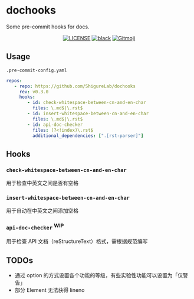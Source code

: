 # dochooks

Some pre-commit hooks for docs.

<p align="center">
   <a href="LICENSE"><img alt="LICENSE" src="https://img.shields.io/github/license/ShigureLab/dochooks?style=flat-square"></a>
   <a href="https://github.com/psf/black"><img alt="black" src="https://img.shields.io/badge/code%20style-black-000000?style=flat-square"></a>
   <a href="https://gitmoji.dev"><img src="https://img.shields.io/badge/gitmoji-%20😜%20😍-FFDD67?style=flat-square" alt="Gitmoji"></a>
</p>

## Usage

`.pre-commit-config.yaml`

```yaml
repos:
   - repo: https://github.com/ShigureLab/dochooks
     rev: v0.3.0
     hooks:
        - id: check-whitespace-between-cn-and-en-char
          files: \.md$|\.rst$
        - id: insert-whitespace-between-cn-and-en-char
          files: \.md$|\.rst$
        - id: api-doc-checker
          files: (?<!index)\.rst$
          additional_dependencies: [".[rst-parser]"]
```

## Hooks

### `check-whitespace-between-cn-and-en-char`

用于检查中英文之间是否有空格

### `insert-whitespace-between-cn-and-en-char`

用于自动在中英文之间添加空格

### `api-doc-checker` <sup>WIP</sup>

用于检查 API 文档（reStructureText）格式，需根据规范编写

## TODOs

-  通过 option 的方式设置各个功能的等级，有些实验性功能可以设置为「仅警告」
-  部分 Element 无法获得 lineno
